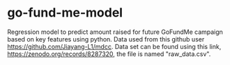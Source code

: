 # go-fund-me-model
Regression model to predict amount raised for future GoFundMe campaign based on key features using python. 
Data used from this github user https://github.com/Jiayang-L1/mdcc. 
Data set can be found using this link, https://zenodo.org/records/8287320, the file is named "raw_data.csv". 
